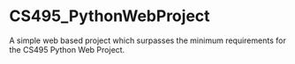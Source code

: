 # CS495_PythonWebProject
A simple web based project which surpasses the minimum requirements for the CS495 Python Web Project.
